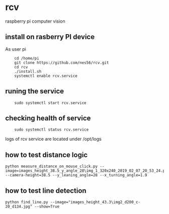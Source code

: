 # rcv
raspberry pi computer vision

## install on rasberry PI device

As user pi

```
    cd /home/pi
    git clone https://github.com/nes56/rcv.git
    cd rcv
    ./install.sh
    systemctl enable rcv.service
```

## runing the service

```
    sudo systemctl start rcv.service
```

## checking health of service

```
    sudo systemctl status rcv.service
```
logs of rcv service are located under /opt/logs


## how to test distance logic
```
python measure_distance_on_mouse_click.py --image=images_height_38.5_y_angle_28\img_1_320x240_2019_02_07_20_53_24.png --camera-height=38.5 --y_leaning_angle=28 --x_turning_angle=1.9
```
## how to test line detection
```
python find_line.py --image="images_height_43.3\img2_d200_c-20_d134.jpg" --show=True
```
